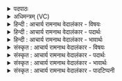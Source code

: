 <details><summary>पदपाठः</summary>

स꣢म्। ते꣣। प꣡याँ꣢꣯सि। सम्। उ꣣। यन्तु। वा꣡जाः꣢꣯। सम्। वृ꣡ष्ण्या꣢꣯नि। अ꣣भिमातिषा꣡हः꣢। अ꣣भिमाति। सा꣡हः꣢꣯। आ꣣प्या꣡य꣢मानः। आ꣣। प्या꣡यमा꣢꣯नः। अ꣣मृ꣡ता꣢य। अ꣣। मृ꣡ता꣢꣯य। सो꣣म। दिवि꣢। श्र꣡वाँ꣢꣯सि। उ꣣त्तमा꣡नि꣢। धि꣣ष्व। ६०३।
</details>

<details><summary>अधिमन्त्रम् (VC)</summary>

- सोमः
- गोतमो राहूगणः
- त्रिष्टुप्
- धैवतः
- आरण्यं काण्डम्
</details>

<details><summary>हिन्दी : आचार्य रामनाथ वेदालंकार - विषयः</summary>

अगले दो मन्त्रों का पवमान सोम देवता है। इस मन्त्र में परमात्मा से प्रार्थना की गयी है।
</details>

<details><summary>हिन्दी : आचार्य रामनाथ वेदालंकार - पदार्थः</summary>

पदार्थान्वयभाषाः -  हे (सोम) पवित्रतादायक, करुणारसागार परमात्मन् ! (अभिमातिषाहः) कामादि शत्रुओं का पराजय करनेवाले (ते) आपके (पयांसि) प्रेमरस और आनन्दरस (संयन्तु) हमें प्राप्त हों, (उ) और (वाजाः) बल (सम्) हमें प्राप्त हों, (वृष्ण्यानि) पुरुषार्थयुक्त कर्म (सम्) हमें प्राप्त हों। (आप्यायमानः) हृदय में बढ़ते हुए आप (अमृताय) अमरत्व-प्रदान के लिए (दिवि) हमारे आत्मा में (उत्तमानि) उत्कृष्टतम (श्रवांसि) यशों को (धिष्व) निहित कीजिए ॥२॥
</details>

<details><summary>हिन्दी : आचार्य रामनाथ वेदालंकार - भावार्थः</summary>

भावार्थभाषाः -  यहाँ बढ़ते हुए चन्द्रमा का आकाश में उत्तम चाँदनी को फैलाने का अर्थ ध्वनित हो रहा है, उससे परमात्मा चन्द्रमा के समान है, यह उपमाध्वनि निकलती है ॥२॥ जैसे-जैसे परमात्मा में हमारा ध्यान बढ़ता है, वैसे-वैसे हमारे अन्तः- करण में परमात्मा मानो बढ़ता हुआ हमें आत्मबल, कर्मनिष्ठता और उत्तम यश प्रदान करता है ॥२॥
</details>

<details><summary>संस्कृत : आचार्य रामनाथ वेदालंकार - विषयः</summary>

अथ द्वयोः पवमानः सोमो देवता। परमात्मानं प्रार्थयते।
</details>

<details><summary>संस्कृत : आचार्य रामनाथ वेदालंकार - पदार्थः</summary>

पदार्थान्वयभाषाः -  हे (सोम) पवित्रतासंपादक करुणारसागार परमात्मन् ! (अभिमातिषाहः) कामादिशत्रुपराजयकारिणः ते तव (पयांसि) प्रेमरसाः आनन्दरसाश्च (सं यन्तु) अस्मान् प्राप्नुवन्तु, (उ ) अपि च (वाजाः) बलानि (सम्) अस्मान् प्राप्नुवन्तु। (वृष्ण्यानि) पुरुषार्थयुक्तकर्माणि (सम्) अस्मान् प्राप्नुवन्तु। (आप्यायमानः) हृदि वर्द्धमानः त्वम्। ओप्यायी वृद्धौ। (अमृताय) अमरत्वप्रदानाय (दिवि) अस्माकम् आत्मनि (उत्तमानि) उत्कृष्टतमानि (श्रवांसि) यशांसि (धिष्व) निधेहि। अत्र ‘सुधितवसुधितनेमधितधिष्वधिषीय च। अ० ७।४।४५’ इति लोण्मध्यमैकवचने दधातेरित्वमिडागमो वा प्रत्ययस्य द्विर्वचनाभावश्च निपात्यते ॥२॥२ अत्र यथा सोमश्चन्द्रो वर्धमानः सन् गगने उत्तमां चन्द्रिकां प्रसारयतीति ध्वन्यते। तेन परमात्मा चन्द्र इवेत्युपमाध्वनिः ॥२॥
</details>

<details><summary>संस्कृत : आचार्य रामनाथ वेदालंकार - भावार्थः</summary>

भावार्थभाषाः -  यथा यथा परमात्मध्यानमस्माकं वर्द्धते तथा तथास्मदन्तःकरणे परमात्मा वर्धमान इवास्मभ्यमानन्दमात्मबलं कर्मनिष्ठत्वमुत्तमानि यशांसि च प्रयच्छति ॥२॥
</details>

<details><summary>संस्कृत : आचार्य रामनाथ वेदालंकार - पादटिप्पनी</summary>

टिप्पणी:   १. ऋ० १।९१।१८, य० १२।११३। २. दयानन्दर्षिर्मन्त्रमिमम् ऋग्भाष्ये श्लेषालङ्कारेण विद्वत्पक्षे सोमौषधिपक्षे च, यजुर्भाष्ये च मनुष्यपक्षे व्याख्यातवान्।
</details>